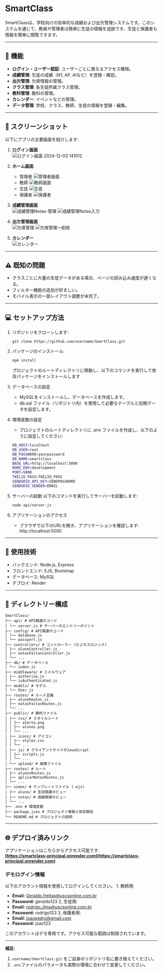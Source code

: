 # SmartClass

SmartClassは、学校向けの効率的な成績および出欠管理システムです。このシステムを通じて、教員や管理者は簡単に生徒の情報を追跡でき、生徒と保護者も情報を簡単に閲覧できます。

---

## 📌 機能

- **ログイン・ユーザー認証**: ユーザーごとに異なるアクセス権限。
- **成績管理**: 生徒の成績（N1, AP, AIなど）を登録・確認。
- **出欠管理**: 欠席情報の管理。
- **クラス管理**: 各生徒所属クラス管理。
- **教科管理**: 教科の管理。
- **カレンダー**: イベントなどの管理。
- **データ管理**: 学校、クラス、教師、生徒の情報を登録・編集。

---

## 📸 スクリーンショット

以下にアプリの主要画面を紹介します:

1. **ログイン画面**  
   ![ログイン画面 2024-12-03 141012](https://github.com/user-attachments/assets/33d1e07b-1962-4b1e-a1bf-3ccd5528356e)

2. **ホーム画面**  
   - 管理者
   ![管理者画面](public/upload/管理者画面.png)
   - 教師
   ![教師画面](public/upload/教師画面.png)
   - 生徒
   ![生徒](public/upload/生徒.png)
   - 保護者
   ![保護者](public/upload/保護者.png)

3. **成績管理画面**  
   ![成績管理Notas-管理](https://github.com/user-attachments/assets/c15b5a6d-0742-4165-a72f-ab7d3c531897)
   ![成績管理Notas入力](https://github.com/user-attachments/assets/cdbd6928-043e-4197-b41e-479e69968f7e)

4. **出欠管理画面**  
   ![欠席管理](public/upload/欠席管理.png)
   ![欠席管理ー削除](public/upload/欠席管理ー削除.png)

5. **カレンダー**  
   ![カレンダー](public/upload/カレンダー.png)
---

## ⚠️ 既知の問題

   - クラスごとに大量の生徒データがある場合、ページの読み込み速度が遅くなる。
   - フィルター機能の追加が好ましい。
   - モバイル表示の一部レイアウト調整が未完了。

---

## 💻 セットアップ方法

1. リポジトリをクローンします:
   ```
   git clone https://github.com/username/SmartClass.git
   ```

2. パッケージのインストール:
   ```bash
   npm install
   ```

   プロジェクトのルートディレクトリに移動し、以下のコマンドを実行して依存パッケージをインストールします

3. データベースの設定
   - MySQLをインストールし、データベースを作成します。
   - db.sql ファイル（リポジトリ内）を使用して必要なテーブルと初期データを設定します。

4. 環境変数の設定
   - プロジェクトのルートディレクトリに .env ファイルを作成し、以下のように設定してください:
   ```bash
   DB_HOST=localhost
   DB_USER=root
   DB_PASSWORD=yourpassword
   DB_NAME=smartclass
   BASE_URL=http://localhost:5000
   NODE_ENV=development
   PORT=5000
   TWILIO_PASS=TWILIO_PASS
   SENDGRID_API_KEY=SENDPASSWORD
   SENDGRID_SENDER=EMAIL
   ```

5. サーバーの起動
   以下のコマンドを実行してサーバーを起動します:
   ```bash
   node api/server.js
   ```

6. アプリケーションのアクセス
   - ブラウザで以下のURLを開き、アプリケーションを確認します:
   http://localhost:5000

---

## 🔧 使用技術
   - バックエンド: Node.js, Express
   - フロントエンド: EJS, Bootstrap
   - データベース: MySQL
   - デプロイ: Render

---

## 📂 ディレクトリー構成
   ```
   SmartClass/
   ├── api/ # API関連のコード 
   │ └── server.js # サーバーのエントリーポイント
   ├── config/ # API関連のコード 
   │ └── database.js
   │ └── passport.js
   ├── controllers/ # コントローラー (ビジネスロジック) 
   │ ├── alunoController.js
   │ ├── notasFaltasController.js
   │ └── ...
   ├── db/ # データベース
   │ └── index.js
   ├── middleware/ # ミドルウェア
   │ ├── authorize.js
   │ └── isAuthenticated.js
   ├── models/ # モデル
   │ └── User.js
   ├── routes/ # ルート定義
   │ ├── alunoRoutes.js
   │ ├── notasFaltasRoutes.js
   │ └── ...
   ├── public/ # 静的ファイル
   │ ├── css/ # スタイルシート
   │ │ ├── alerta.png
   │ │ ├── alunos.png
   │ │ └── ...
   │ ├── icons/ # アイコン
   │ │ ├── styles.css
   │ │ └── ...
   │ ├── js/ # クライアントサイドのJavaScript
   │ │ ├── scripts.js
   │ │ └── ...
   │ └── upload/ # 画像ファイル
   ├── routes/ # ルート
   │ ├── alunosRoutes.js
   │ ├── aplicarNotasRoutes.js
   │ └── ...
   ├── views/ # テンプレートファイル (.ejs)
   │ ├── aluno/ # 生徒関連のビュー
   │ ├── notas/ # 成績関連のビュー
   │ └── ...
   ├── .env # 環境変数
   ├── package.json # プロジェクト情報と依存関係
   └── README.md # プロジェクトの説明
   ```

---


## 🌐 デプロイ済みリンク
アプリケーションはこちらからアクセス可能です:  
**[https://smartclass-principal.onrender.com](https://smartclass-principal.onrender.com)**

### デモログイン情報
   以下のアカウント情報を使用してログインしてください。
   1, 教師用:
   - **Email:** Geraldo.freitas@uscsonline.com.br
   - **Password:** geraldo123
   2, 生徒用:
   - **Email:** rodrigo_lima@uscsonline.com.br
   - **Password:** rodrigo123
   3, 保護者用: 
   - **Email:** joaopedro@gmail.com
   - **Password:** joao123

   このアカウントはデモ専用です。アクセス可能な範囲は制限されています。

---

**補足:**
1. `username/SmartClass.git` をご自身のリポジトリ名に置き換えてください。
2. `.env`ファイルのパラメータも実際の環境に合わせて変更してください。



